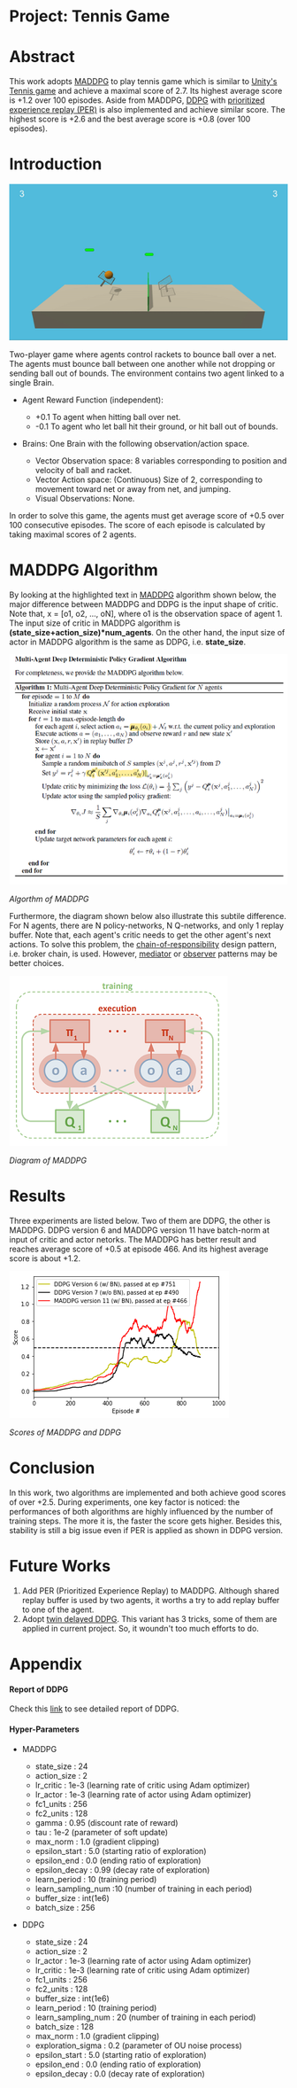 [maddpg_algorithm]: https://github.com/Brandon-HY-Lin/deep-reinforcement-learning/blob/master/p3_collab-compet/MADDPG/picures/maddpg_algorithm.png "Algorithm of MADDPG"

[maddpg_digram]: https://github.com/Brandon-HY-Lin/deep-reinforcement-learning/blob/master/p3_collab-compet/MADDPG/picures/maddpg_diagram.png "Diagram of MADDPG"

[maddpg_ddpg_comparision]: https://github.com/Brandon-HY-Lin/deep-reinforcement-learning/blob/master/p3_collab-compet/MADDPG/picures/maddpg_v11_ddpg_v6_v7.png "Score of MADDPG version 11, DDPG version 6, and DDPG version 7"

[tennis_simulation_udacity]: https://raw.githubusercontent.com/Brandon-HY-Lin/deep-reinforcement-learning/master/p3_collab-compet/MADDPG/picures/tennis_simulation.gif "Tennis simulation"

# Project: Tennis Game

# Abstract
This work adopts [MADDPG](https://arxiv.org/abs/1706.02275) to play tennis game which is similar to [Unity's Tennis game](https://github.com/Unity-Technologies/ml-agents/blob/master/docs/Learning-Environment-Examples.md#tennis) and achieve a maximal score of 2.7. Its highest average score is +1.2 over 100 episodes. Aside from MADDPG, [DDPG](https://arxiv.org/abs/1509.02971) with [prioritized experience replay (PER)](https://arxiv.org/abs/1511.05952) is also implemented and achieve similar score. The highest score is +2.6 and the best average score is +0.8 (over 100 episodes).

# Introduction

![Tennis game simulation][tennis_simulation_udacity]

Two-player game where agents control rackets to bounce ball over a net. The agents must bounce ball between one another while not dropping or sending ball out of bounds. The environment contains two agent linked to a single Brain. 

* Agent Reward Function (independent):
	* +0.1 To agent when hitting ball over net.
	* -0.1 To agent who let ball hit their ground, or hit ball out of bounds.

* Brains: One Brain with the following observation/action space.
	* Vector Observation space: 8 variables corresponding to position and velocity of ball and racket.
	* Vector Action space: (Continuous) Size of 2, corresponding to movement toward net or away from net, and jumping.
	* Visual Observations: None.

In order to solve this game, the agents must get average score of +0.5 over 100 consecutive episodes. The score of each episode is calculated by taking maximal scores of 2 agents.


# MADDPG Algorithm
By looking at the highlighted text in [MADDPG](https://arxiv.org/abs/1706.02275) algorithm shown below, the major difference between MADDPG and DDPG is the input shape of critic. Note that, x = \[o1, o2, ..., oN\], where o1 is the observation space of agent 1. The input size of critic in MADDPG algorithm is __(state_size+action_size)*num_agents__. On the other hand, the input size of actor in MADDPG algorithm is the same as DDPG, i.e. __state_size__.

![Algorithm of MADDPG][maddpg_algorithm]

*Algorthm of MADDPG*


Furthermore, the diagram shown below also illustrate this subtile difference. For N agents, there are N policy-networks, N Q-networks, and only 1 replay buffer. Note that, each agent's critic needs to get the other agent's next actions. To solve this problem, the [chain-of-responsibility](https://en.wikipedia.org/wiki/Chain-of-responsibility_pattern) design pattern, i.e. broker chain, is used. However, [mediator](https://howtodoinjava.com/design-patterns/behavioral/mediator-pattern/) or [observer](https://howtodoinjava.com/design-patterns/behavioral/observer-design-pattern/) patterns may be better choices.

![Diagram of MADDPG][maddpg_digram]

*Diagram of MADDPG*



# Results
Three experiments are listed below. Two of them are DDPG, the other is MADDPG. DDPG version 6 and MADDPG version 11 have batch-norm at input of critic and actor netorks. The MADDPG has better result and reaches average score of +0.5 at episode 466. And its highest average score is about +1.2.


![Diagram of MADDPG and DDPG comparison][maddpg_ddpg_comparision]

*Scores of MADDPG and DDPG*

# Conclusion
In this work, two algorithms are implemented and both achieve good scores of over +2.5. During experiments, one key factor is noticed: the performances of both algorithms are highly influenced by the number of training steps. The more it is, the faster the score gets higher. Besides this, stability is still a big issue even if PER is applied as shown in DDPG version.


# Future Works
1. Add PER (Prioritized Experience Replay) to MADDPG. Although shared replay buffer is used by two agents, it worths a try to add replay buffer to one of the agent.
2. Adopt [twin delayed DDPG](https://spinningup.openai.com/en/latest/algorithms/td3.html). This variant has 3 tricks, some of them are applied in current project. So, it woundn't too much efforts to do.


# Appendix

#### Report of DDPG
Check this [link](https://github.com/Brandon-HY-Lin/deep-reinforcement-learning/blob/master/p3_collab-compet/DDPG/Report.md) to see detailed report of DDPG.


#### Hyper-Parameters

* MADDPG
    * state_size : 24
    * action_size : 2
    * lr_critic : 1e-3 (learning rate of critic using Adam optimizer)
    * lr_actor : 1e-3  (learning rate of actor using Adam optimizer)
    * fc1_units : 256
    * fc2_units : 128
    * gamma : 0.95     (discount rate of reward)
    * tau : 1e-2       (parameter of soft update)
    * max_norm : 1.0   (gradient clipping)
    * epsilon_start : 5.0     (starting ratio of exploration)
    * epsilon_end : 0.0       (ending ratio of exploration)
    * epsilon_decay : 0.99    (decay rate of exploration)
    * learn_period : 10       (training period)
    * learn_sampling_num :10  (number of training in each period)
    * buffer_size : int(1e6)
    * batch_size : 256


* DDPG
    * state_size : 24
    * action_size : 2
    * lr_actor : 1e-3          (learning rate of actor using Adam optimizer)
    * lr_critic : 1e-3         (learning rate of critic using Adam optimizer)
    * fc1_units : 256
    * fc2_units : 128
    * buffer_size : int(1e6)
    * learn_period : 10         (training period)
    * learn_sampling_num : 20   (number of training in each period)
    * batch_size : 128
    * max_norm : 1.0            (gradient clipping)
    * exploration_sigma : 0.2   (parameter of OU noise process)
    * epsilon_start : 5.0       (starting ratio of exploration)
    * epsilon_end : 0.0         (ending ratio of exploration)
    * epsilon_decay : 0.0       (decay rate of exploration)
